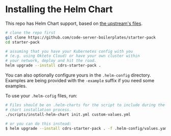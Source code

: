 # Installing the Helm Chart

This repo has Helm Chart support, based on [the upstream's files](https://github.com/cdr/code-server/tree/main/ci/helm-chart).

```bash
# clone the repo first
git clone https://github.com/code-server-boilerplates/starter-pack
cd starter-pack

# assuming that you have your Kubernetes config with you
# (e.g. using Okteto Cloud) or have your own cluster within
# your network, deploy and hit the road.
helm upgrade --install cdrs-starter-pack .
```

You can also optionally configure yours in the `.helm-config` directory. Examples are being provided with the `-example` suffix if you need some examples.

To use your `.helm-cofig` files, run:

```sh
# Files should be on .helm-charts for the script to include during the
# chart installation process.
./scripts/install-helm-chart init.yml custom-values.yml

# or you can do this instead:
$ helm upgrade --install cdrs-starter-pack . -f .helm-config/values.yaml
```
